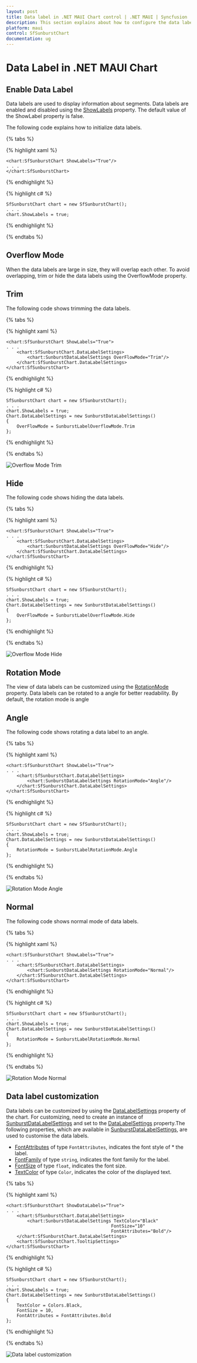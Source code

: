 ```yaml
---
layout: post
title: Data label in .NET MAUI Chart control | .NET MAUI | Syncfusion
description: This section explains about how to configure the data labels and its features in .NET MAUI Chart (SfSunburstChart).
platform: maui
control: SfSunburstChart
documentation: ug
---
```


# Data Label in .NET MAUI Chart

## Enable Data Label 

Data labels are used to display information about segments. Data labels are enabled and disabled using the [ShowLabels]() property. The default value of the ShowLabel property is false.

The following code explains how to initialize data labels. 

{% tabs %}

{% highlight xaml %}

    <chart:SfSunburstChart ShowLabels="True"/>
    . . .
    </chart:SfSunburstChart>

{% endhighlight %}

{% highlight c# %}

    SfSunburstChart chart = new SfSunburstChart();
    . . .
    chart.ShowLabels = true;

{% endhighlight %}

{% endtabs %} 

## Overflow Mode

When the data labels are large in size, they will overlap each other. To avoid overlapping, trim or hide the data labels using the OverflowMode property.

## Trim

The following code shows trimming the data labels.

{% tabs %}

{% highlight xaml %}

    <chart:SfSunburstChart ShowLabels="True">
    . . .
        <chart:SfSunburstChart.DataLabelSettings>
            <chart:SunburstDataLabelSettings OverFlowMode="Trim"/>
        </chart:SfSunburstChart.DataLabelSettings>
    </chart:SfSunburstChart>

{% endhighlight %}

{% highlight c# %}

    SfSunburstChart chart = new SfSunburstChart();
    . . .
    chart.ShowLabels = true;
    Chart.DataLabelSettings = new SunburstDataLabelSettings()
    {
        OverFlowMode = SunburstLabelOverflowMode.Trim
    };

{% endhighlight %}

{% endtabs %} 

![Overflow Mode Trim]()

## Hide

The following code shows hiding the data labels.

{% tabs %}

{% highlight xaml %}

    <chart:SfSunburstChart ShowLabels="True">
    . . .
        <chart:SfSunburstChart.DataLabelSettings>
            <chart:SunburstDataLabelSettings OverFlowMode="Hide"/>
        </chart:SfSunburstChart.DataLabelSettings>
    </chart:SfSunburstChart>

{% endhighlight %}

{% highlight c# %}

    SfSunburstChart chart = new SfSunburstChart();
    . . .
    chart.ShowLabels = true;
    Chart.DataLabelSettings = new SunburstDataLabelSettings()
    {
        OverFlowMode = SunburstLabelOverflowMode.Hide
    };

{% endhighlight %}

{% endtabs %} 

![Overflow Mode Hide]()

## Rotation Mode

The view of data labels can be customized using the [RotationMode]() property. Data labels can be rotated to a angle for better readability. By default, the rotation mode is angle

## Angle

The following code shows rotating a data label to an angle.

{% tabs %}

{% highlight xaml %}

    <chart:SfSunburstChart ShowLabels="True">
    . . .
        <chart:SfSunburstChart.DataLabelSettings>
            <chart:SunburstDataLabelSettings RotationMode="Angle"/>
        </chart:SfSunburstChart.DataLabelSettings>
    </chart:SfSunburstChart>

{% endhighlight %}

{% highlight c# %}

    SfSunburstChart chart = new SfSunburstChart();
    . . .
    chart.ShowLabels = true;
    Chart.DataLabelSettings = new SunburstDataLabelSettings()
    {
        RotationMode = SunburstLabelRotationMode.Angle     
    };

{% endhighlight %}

{% endtabs %} 

![Rotation Mode Angle]()

## Normal

The following code shows normal mode of data labels.

{% tabs %}

{% highlight xaml %}

    <chart:SfSunburstChart ShowLabels="True">
    . . .
        <chart:SfSunburstChart.DataLabelSettings>
            <chart:SunburstDataLabelSettings RotationMode="Normal"/>
        </chart:SfSunburstChart.DataLabelSettings>
    </chart:SfSunburstChart>

{% endhighlight %}

{% highlight c# %}

    SfSunburstChart chart = new SfSunburstChart();
    . . .
    chart.ShowLabels = true;
    Chart.DataLabelSettings = new SunburstDataLabelSettings()
    {
        RotationMode = SunburstLabelRotationMode.Normal     
    };

{% endhighlight %}

{% endtabs %} 

![Rotation Mode Normal]()

## Data label customization

 Data labels can be customized by using the [DataLabelSettings]() property of the chart. For customizing, need to create an instance of [SunburstDataLabelSettings]() and set to the [DataLabelSettings]() property.The following properties, which are available in [SunburstDataLabelSettings](), are used to customise the data labels. 

* [FontAttributes]() of type `FontAttributes`, indicates the font style of * the label.
* [FontFamily]() of type `string`, indicates the font family for the label.
* [FontSize]() of type `float`, indicates the font size.
* [TextColor]() of type `Color`, indicates the color of the displayed text.

{% tabs %}

{% highlight xaml %}

    <chart:SfSunburstChart ShowDataLabels="True">
    . . .
        <chart:SfSunburstChart.DataLabelSettings>
            <chart:SunburstDataLabelSettings TextColor="Black"
                                            FontSize="10"
                                            FontAttributes="Bold"/>
        </chart:SfSunburstChart.DataLabelSettings>
        <chart:SfSunburstChart.TooltipSettings>
    </chart:SfSunburstChart>

{% endhighlight %}

{% highlight c# %}

    SfSunburstChart chart = new SfSunburstChart();
    . . .
    chart.ShowLabels = true;
    Chart.DataLabelSettings = new SunburstDataLabelSettings()
    {
        TextColor = Colors.Black,
        FontSize = 10,
        FontAttributes = FontAttributes.Bold
    };

{% endhighlight %}

{% endtabs %} 

![Data label customization]()